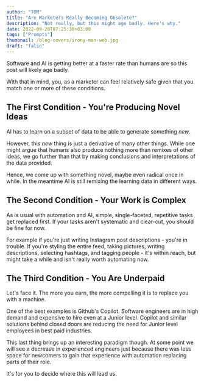 ```yaml
---
author: "TOM"
title: "Are Marketers Really Becoming Obsolete?"
description: "Not really, but this might age badly. Here's why."
date: 2022-09-20T07:25:30+03:00
tags: ["Prompts"]
thumbnail: /blog-covers/irony-man-web.jpg
draft: "false"
---
```


Software and AI is getting better at a faster rate than humans are so this post will likely age badly.

With that in mind, you, as a marketer can feel relatively safe given that you match one or more of these conditions.

## The First Condition - You're Producing Novel Ideas ##
AI has to learn on a subset of data to be able to generate something _new_.

However, this _new_ thing is just a derivative of many other things. While one might argue that humans also produce nothing more than remixes of other ideas, we go further than that by making conclusions and interpretations of the data provided.

Hence, we come up with something novel, maybe even radical once in while. In the meantime AI is still remixing the learning data in different ways.
## The Second Condition - Your Work is Complex ##
As is usual with automation and AI, simple, single-faceted, repetitive tasks get replaced first. If your tasks aren't systematic and clear-cut, you should be fine for now.

For example if you're just writing Instagram post descriptions - you're in trouble. If you're styling the entire feed, taking pictures, writing descriptions, selecting hashtags, and tagging people - it's within reach, but might take a while and isn't really worth automating now.
## The Third Condition - You Are Underpaid ##
Let's face it. The more you earn, the more compelling it is to replace you with a machine.

One of the best examples is Github's Copilot. Software engineers are in high demand and expensive to hire even at a Junior level. Copilot and similar solutions behind closed doors are reducing the need for Junior level employees in best paid industries.

This last thing brings up an interesting paradigm though. At some point we will see a decrease in experienced engineers just because there was less space for newcomers to gain that experience with automation replacing parts of their role.

It's for you to decide where this will lead us.